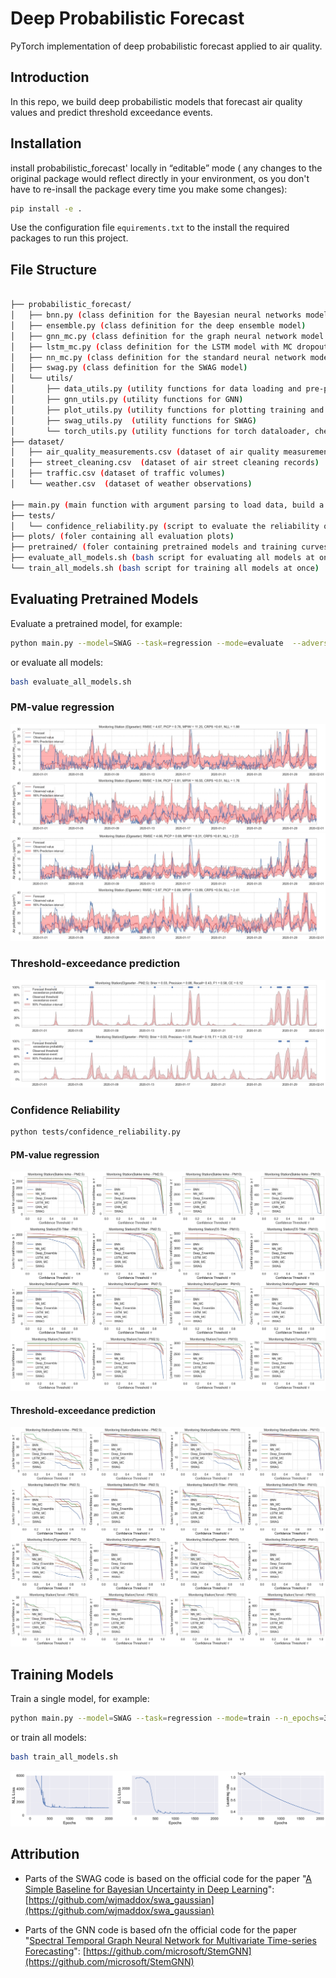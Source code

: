 # Deep Probabilistic Forecast
PyTorch implementation of deep probabilistic forecast applied to air quality.


## Introduction

In this repo, we build deep probabilistic models that forecast air quality values and predict threshold exceedance events.


## Installation

install probabilistic_forecast' locally  in “editable” mode ( any changes to the original package would reflect directly in your environment, os you don't have to re-insall the package every time you make some changes): 

 ```bash
 pip install -e .
 ```
Use the configuration file  `equirements.txt` to the install the required packages to run this project.

## File Structure


```bash

├── probabilistic_forecast/
│   ├── bnn.py (class definition for the Bayesian neural networks model)
│   ├── ensemble.py (class definition for the deep ensemble model)
│   ├── gnn_mc.py (class definition for the graph neural network model with MC dropout)
│   ├── lstm_mc.py (class definition for the LSTM model with MC dropout)
│   ├── nn_mc.py (class definition for the standard neural network model with MC droput)
│   ├── swag.py (class definition for the SWAG model)
│   └── utils/
│       ├── data_utils.py (utility functions for data loading and pre-processing)
│       ├── gnn_utils.py (utility functions for GNN)
│       ├── plot_utils.py (utility functions for plotting training and evaluation results)
│       ├── swag_utils.py  (utility functions for SWAG)
│       └── torch_utils.py (utility functions for torch dataloader, checking if CUDA is available)
├── dataset/
│   ├── air_quality_measurements.csv (dataset of air quality measurements)
│   ├── street_cleaning.csv  (dataset of air street cleaning records)
│   ├── traffic.csv (dataset of traffic volumes)
│   └── weather.csv  (dataset of weather observations)

├── main.py (main function with argument parsing to load data, build a model and evaluate (or train))
├── tests/
│   └── confidence_reliability.py (script to evaluate the reliability of confidence estimates using pretrained models)
├── plots/ (foler containing all evaluation plots)
├── pretrained/ (foler containing pretrained models and training curves plots)
├── evaluate_all_models.sh (bash script for evaluating all models at once)
└── train_all_models.sh (bash script for training all models at once)

```




## Evaluating Pretrained Models

Evaluate a pretrained model, for example:

```bash
python main.py --model=SWAG --task=regression --mode=evaluate  --adversarial_training
```
or evaluate all models:
```bash
bash evaluate_all_models.sh
```
### PM-value regression

![](plots/SWAG/regression_adv.jpg)
![](plots/SWAG/regression.jpg)

### Threshold-exceedance prediction

![](plots/BNN/classification.jpg)

### Confidence Reliability
```bash
python tests/confidence_reliability.py
```

#### PM-value regression
![](plots/regression_confidence_reliability_all_stations.jpg)

#### Threshold-exceedance prediction
![](plots/classification_confidence_reliability_all_stations.jpg)

## Training Models

Train a single model, for example:
```bash
python main.py --model=SWAG --task=regression --mode=train --n_epochs=3000 --adversarial_training
```
or train all models:
```bash
bash train_all_models.sh
```
![](pretrained/BNN/train_bnn_reg.jpg)

## Attribution

* Parts of the SWAG code is based on the official code for the paper "[A Simple Baseline for Bayesian Uncertainty in Deep Learning](https://arxiv.org/abs/2103.07719)": [https://github.com/wjmaddox/swa_gaussian](https://github.com/wjmaddox/swa_gaussian)

* Parts of the GNN code is based ofn the official code for the paper "[Spectral Temporal Graph Neural Network for Multivariate Time-series Forecasting](https://arxiv.org/abs/1902.02476)": [https://github.com/microsoft/StemGNN](https://github.com/microsoft/StemGNN)


